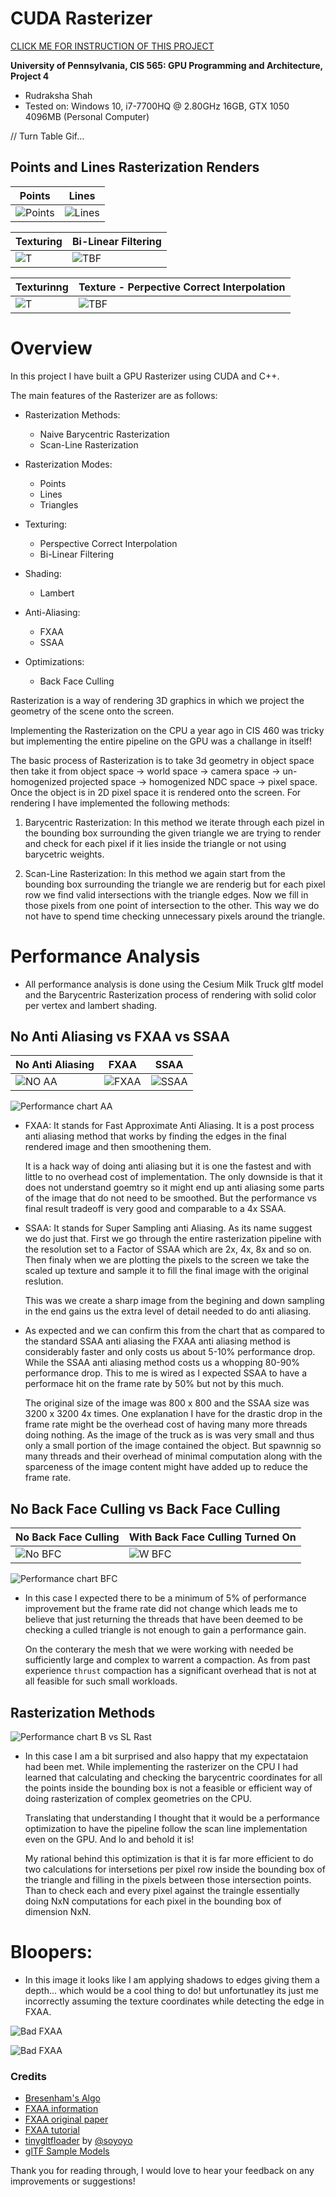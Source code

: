 CUDA Rasterizer
===============

[CLICK ME FOR INSTRUCTION OF THIS PROJECT](./INSTRUCTION.md)

**University of Pennsylvania, CIS 565: GPU Programming and Architecture, Project 4**

* Rudraksha Shah
* Tested on: Windows 10, i7-7700HQ @ 2.80GHz 16GB, GTX 1050 4096MB (Personal Computer)

// Turn Table Gif...

## Points and Lines Rasterization Renders

| Points | Lines |
| --- | ---  |
| ![Points](./renders/duck_points.png) | ![Lines](./renders/truck_lines.png) | 

Texturing | Bi-Linear Filtering
--- | ---
![T](./renders/checkerboard_T.png) | ![TBF](./renders/checkerboard_TBF.png)

| Texturinng | Texture - Perpective Correct Interpolation |
| --- | --- |
| ![T](./renders/truck_t.png) | ![TBF](./renders/truck_PCI.png) |



Overview
===========

In this project I have built a GPU Rasterizer using CUDA and C++.

The main features of the Rasterizer are as follows:

* Rasterization Methods:

    * Naive Barycentric Rasterization
    * Scan-Line Rasterization

* Rasterization Modes:

    * Points
    * Lines
    * Triangles    

* Texturing:

    * Perspective Correct Interpolation
    * Bi-Linear Filtering

* Shading:

    * Lambert

* Anti-Aliasing:

    * FXAA
    * SSAA

* Optimizations:

    * Back Face Culling

Rasterization is a way of rendering 3D graphics in which we project the geometry of the scene onto the screen.

Implementing the Rasterization on the CPU a year ago in CIS 460 was tricky but implementing the entire pipeline on the GPU was a challange in itself!

The basic process of Rasterization is to take 3d geometry in object space then take it from object space -> world space -> camera space -> un-homogenized projected space -> homogenized NDC space -> pixel space. Once the object is in 2D pixel space it is rendered onto the screen. For rendering I have implemented the following methods:

1. Barycentric Rasterization: In this method we iterate through each pizel in the bounding box surrounding the given triangle we are trying to render and check for each pixel if it lies inside the triangle or not using barycetric weights.

2. Scan-Line Rasterization: In this method we again start from the bounding box surrounding the triangle we are renderig but for each pixel row we find valid intersections with the triangle edges. Now we fill in those pixels from one point of intersection to the other. This way we do not have to spend time checking unnecessary pixels around the triangle.

Performance Analysis
=======================

* All performance analysis is done using the Cesium Milk Truck gltf model and the Barycentric Rasterization process of rendering with solid color per vertex and lambert shading.

## No Anti Aliasing vs FXAA vs SSAA


 No Anti Aliasing | FXAA | SSAA 
 --- | --- | ---
 ![NO AA](./renders/checkerboard_T1.png) | ![FXAA](./renders/checkerboard_FXAA.png) | ![SSAA](./renders/checkerboard_SSAA.png)

![Performance chart AA](./renders/chart_AA.png)

* FXAA: It stands for Fast Approximate Anti Aliasing. It is a post process anti aliasing method that works by finding the edges in the final rendered image and then smoothening them.

    It is a hack way of doing anti aliasing but it is one the fastest and with little to no overhead cost of implementation. The only downside is that it does not understand goemtry so it might end up anti aliasing some parts of the image that do not need to be smoothed. But the performance vs final result tradeoff is very good and comparable to a 4x SSAA. 

* SSAA: It stands for Super Sampling anti Aliasing. As its name suggest we do just that. First we go through the entire rasterization pipeline with the resolution set to a Factor of SSAA which are 2x, 4x, 8x and so on. Then finaly when we are plotting the pixels to the screen we take the scaled up texture and sample it to fill the final image with the original reslution.
    
    This was we create a sharp image from the begining and down sampling in the end gains us the extra level of detail needed to do anti aliasing.

* As expected and we can confirm this from the chart that as compared to the standard SSAA anti aliasing the FXAA anti aliasing method is considerably faster and only costs us about 5-10% performance drop. While the SSAA anti aliasing method costs us a whopping 80-90% performance drop. This to me is wired as I expected SSAA to have a performace hit on the frame rate by 50% but not by this much.
    
    The original size of the image was 800 x 800 and the SSAA size was 3200 x 3200 4x times. One explanation I have for the drastic drop in the frame rate might be the overhead cost of having many more threads doing nothing. As the image of the truck as is was very small and thus only a small portion of the image contained the object. But spawnnig so many threads and their overhead of minimal computation along with the sparceness of the image content might have added up to reduce the frame rate.

## No Back Face Culling vs Back Face Culling

No Back Face Culling | With Back Face Culling Turned On
--- | ---
![No BFC](./renders/duck_NBFC.png) | ![W BFC](./renders/duck_BFC.png)

![Performance chart BFC](./renders/chart_BFC.png)

* In this case I expected there to be a minimum of 5% of performance improvement but the frame rate did not change which leads me to believe that just returning the threads that have been deemed to be checking a culled triangle is not enough to gain a performance gain.

    On the conterary the mesh that we were working with needed be sufficiently large and complex to warrent a compaction. As from past experience `thrust` compaction has a significant overhead that is not at all feasible for such small workloads.    

## Rasterization Methods

![Performance chart B vs SL Rast](./renders/chart_RM.png)

* In this case I am a bit surprised and also happy that my expectataion had been met. While implementing the rasterizer on the CPU I had learned that calculating and checking the barycentric coordinates for all the points inside the bounding box is not a feasible or efficient way of doing rasterization of complex geometries on the CPU.

    Translating that understanding I thought that it would be a performance optimization to have the pipeline follow the scan line implementation even on the GPU. And lo and behold it is!

    My rational behind this optimization is that it is far more efficient to do two calculations for intersetions per pixel row inside the bounding box of the triangle and filling in the pixels between those intersection points. Than to check each and every pixel against the traingle essentially doing NxN computations for each pixel in the bounding box of dimension NxN.

Bloopers:
==========

* In this image it looks like I am applying shadows to edges giving them a depth... which would be a cool thing to do! but unfortunatley its just me incorrectly assuming the texture coordinates while detecting the edge in FXAA.

![Bad FXAA](./renders/FXAA_BAD.PNG)

![Bad FXAA](./renders/FXAA_BAD1.PNG)

### Credits

* [Bresenham's Algo](https://www.cs.helsinki.fi/group/goa/mallinnus/lines/bresenh.html)
* [FXAA information](https://blog.codinghorror.com/fast-approximate-anti-aliasing-fxaa/)
* [FXAA original paper](http://developer.download.nvidia.com/assets/gamedev/files/sdk/11/FXAA_WhitePaper.pdf)
* [FXAA tutorial](http://blog.simonrodriguez.fr/articles/30-07-2016_implementing_fxaa.html)
* [tinygltfloader](https://github.com/syoyo/tinygltfloader) by [@soyoyo](https://github.com/syoyo)
* [glTF Sample Models](https://github.com/KhronosGroup/glTF/blob/master/sampleModels/README.md)

Thank you for reading through, I would love to hear your feedback on any improvements or suggestions!